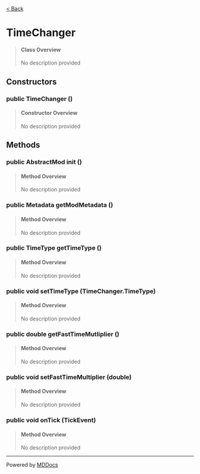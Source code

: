 [< Back](..)
# TimeChanger #
>#### Class Overview ####
>No description provided
## Constructors ##
### public TimeChanger () ###
>#### Constructor Overview ####
>No description provided
>
## Methods ##
### public AbstractMod init () ###
>#### Method Overview ####
>No description provided
>
### public Metadata getModMetadata () ###
>#### Method Overview ####
>No description provided
>
### public TimeType getTimeType () ###
>#### Method Overview ####
>No description provided
>
### public void setTimeType (TimeChanger.TimeType) ###
>#### Method Overview ####
>No description provided
>
### public double getFastTimeMutliplier () ###
>#### Method Overview ####
>No description provided
>
### public void setFastTimeMultiplier (double) ###
>#### Method Overview ####
>No description provided
>
### public void onTick (TickEvent) ###
>#### Method Overview ####
>No description provided
>

---
Powered by [MDDocs](https://github.com/VRCube/MDDocs)